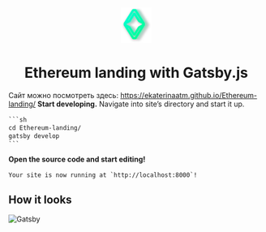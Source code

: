 <p align="center">
  <a href="https://www.gatsbyjs.org">
    <img alt="Gatsby" src="./src/images/Logo.svg" width="60" />
  </a>
</p>
<h1 align="center">
  Ethereum landing with Gatsby.js
</h1>

Сайт можно посмотреть здесь: https://ekaterinaatm.github.io/Ethereum-landing/
**Start developing.**
Navigate into site’s directory and start it up.

    ```sh
    cd Ethereum-landing/
    gatsby develop
    ```

**Open the source code and start editing!**

    Your site is now running at `http://localhost:8000`!

## How it looks

<img alt="Gatsby" src="./src/images/full-size-screenshot.png"  />
